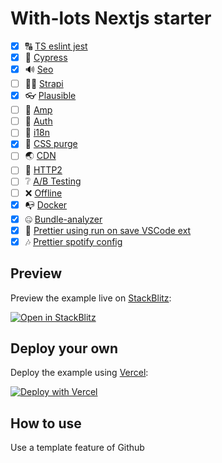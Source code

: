 # With-lots Nextjs starter

- [x] 🔠 [TS eslint jest](https://github.com/vercel/next.js/tree/canary/examples/with-typescript-eslint-jest)
- [x] 🌄 [Cypress](https://github.com/cypress-io/cypress-and-jest-typescript-example)
- [x] 🔊 [Seo](https://github.com/vercel/next.js/tree/canary/examples/with-next-seo)
- [ ] 🏃‍♂️ [Strapi](https://github.com/vercel/next.js/tree/canary/examples/cms-strapi)
- [x] 👓 [Plausible](https://github.com/vercel/next.js/tree/canary/examples/with-plausible)
- [ ] 🚩 [Amp](https://github.com/vercel/next.js/tree/canary/examples/amp)
- [ ] 🔐 [Auth](https://github.com/nextauthjs/next-auth-example)
- [ ] 🖤 [i18n](https://github.com/vercel/next.js/tree/canary/examples/with-i18n-next-intl)
- [x] 🐡 [CSS purge](https://purgecss.com/guides/next.html)
- [ ] 🌏 [CDN](https://nextjs.org/docs/api-reference/next.config.js/cdn-support-with-asset-prefix)
- [ ] 🎠 [HTTP2](https://github.com/vercel/next.js/tree/canary/examples/with-http2)
- [ ] ❔ [A/B Testing](https://github.com/vercel/next.js/tree/canary/examples/with-tesfy)
- [ ] ❌ [Offline](https://github.com/vercel/next.js/tree/canary/examples/with-next-offline)
- [x] 📭 [Docker](https://nextjs.org/docs/deployment#docker-image)
- [x] 🤐 [Bundle-analyzer](https://github.com/vercel/next.js/tree/canary/examples/analyze-bundles)
- [x] 🌴 [Prettier using run on save VSCode ext](https://github.com/emeraldwalk/vscode-runonsave)
- [x] 🎶 [Prettier spotify config](https://www.npmjs.com/package/@spotify/prettier-config)

## Preview

Preview the example live on [StackBlitz](http://stackblitz.com/):

[![Open in StackBlitz](https://developer.stackblitz.com/img/open_in_stackblitz.svg)](https://stackblitz.com/github/dimkk/with-lots)

## Deploy your own

Deploy the example using [Vercel](https://vercel.com?utm_source=github&utm_medium=readme&utm_campaign=dimkk-with-lots):

[![Deploy with Vercel](https://vercel.com/button)](https://vercel.com/new/git/external?repository-url=https://github.com/dimkk/with-lots)

## How to use

Use a template feature of Github
